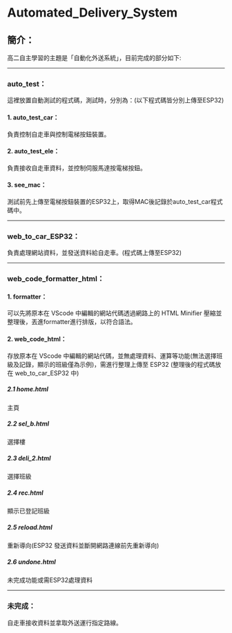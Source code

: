 # Automated_Delivery_System

## 簡介：
高二自主學習的主題是「自動化外送系統」，目前完成的部分如下:

---

### auto_test：
這裡放置自動測試的程式碼，測試時，分別為：(以下程式碼皆分別上傳至ESP32)
#### 1. auto_test_car：
負責控制自走車與控制電梯按鈕裝置。
#### 2. auto_test_ele：
負責接收自走車資料，並控制伺服馬達按電梯按鈕。
#### 3. see_mac：
測試前先上傳至電梯按鈕裝置的ESP32上，取得MAC後記錄於auto_test_car程式碼中。

---

### web_to_car_ESP32：
負責處理網站資料，並發送資料給自走車。(程式碼上傳至ESP32)

---

### web_code_formatter_html：
#### 1. formatter：
可以先將原本在 VScode 中編輯的網站代碼透過網路上的 HTML Minifier 壓縮並整理後，丟進formatter進行排版，以符合語法。
#### 2. web_code_html：
存放原本在 VScode 中編輯的網站代碼，並無處理資料、運算等功能(無法選擇班級及記錄，顯示的班級僅為示例)，需進行整理上傳至 ESP32 (整理後的程式碼放在 web_to_car_ESP32 中)
##### 2.1 home.html
主頁
##### 2.2 sel_b.html
選擇樓
##### 2.3 deli_2.html
選擇班級
##### 2.4 rec.html
顯示已登記班級
##### 2.5 reload.html
重新導向(ESP32 發送資料並斷開網路連線前先重新導向)
##### 2.6 undone.html
未完成功能或需ESP32處理資料

---

### 未完成：
自走車接收資料並拿取外送運行指定路線。
